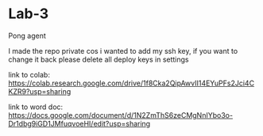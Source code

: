 # Lab-3
Pong agent

I made the repo private cos i wanted to add my ssh key, if you want to change it back please delete all deploy keys in settings

link to colab: https://colab.research.google.com/drive/1f8Cka2QipAwvII14EYuPFs2Jci4CKZR9?usp=sharing

link to word doc: https://docs.google.com/document/d/1N2ZmThS6zeCMgNnIYbo3o-Dr1dbg9iGD1JMfuqvoeHI/edit?usp=sharing
